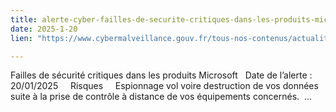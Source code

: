 ```yaml
---
title: alerte-cyber-failles-de-securite-critiques-dans-les-produits-microsoft-202501
date: 2025-1-20
lien: "https://www.cybermalveillance.gouv.fr/tous-nos-contenus/actualites/alerte-cyber-failles-de-securite-critiques-dans-les-produits-microsoft-202501"

---
```


Failles de sécurité critiques dans les produits Microsoft   Date de l’alerte : 20/01/2025     Risques     Espionnage
vol
voire destruction de vos données suite à la prise de contrôle à distance de vos équipements concernés.  …
